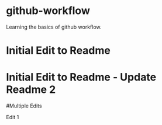 # github-workflow
Learning the basics of github workflow.

# Initial Edit to Readme

# Initial Edit to Readme - Update Readme 2

#Multiple Edits 

Edit 1 

